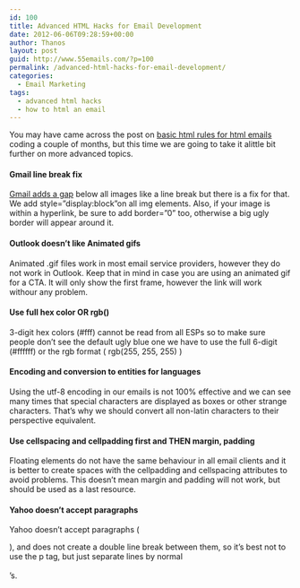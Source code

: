 ```yaml
---
id: 100
title: Advanced HTML Hacks for Email Development
date: 2012-06-06T09:28:59+00:00
author: Thanos
layout: post
guid: http://www.55emails.com/?p=100
permalink: /advanced-html-hacks-for-email-development/
categories:
  - Email Marketing
tags:
  - advanced html hacks
  - how to html an email
---
```

You may have came across the post on [basic html rules for html emails](http://www.55emails.com/golden-rules-of-html-email-coding/ "Golden Rules of HTML Email Coding") coding a couple of months, but this time we are going to take it alittle bit further on more advanced topics.

#### Gmail line break fix

[Gmail adds a gap](http://www.55emails.com/gmail-line-break-fix/ "Gmail line break fix") below all images like a line break but there is a fix for that. We add style=”display:block”on all img elements. Also, if your image is within a hyperlink, be sure to add border=”0” too, otherwise a big ugly border will appear around it.

#### Outlook doesn&#8217;t like Animated gifs

Animated .gif files work in most email service providers, however they do not work in Outlook. Keep that in mind in case you are using an animated gif for a CTA. It will only show the first frame, however the link will work withour any problem.

#### Use full hex color OR rgb()

3-digit hex colors (#fff) cannot be read from all ESPs so to make sure people don&#8217;t see the default ugly blue one we have to use the full 6-digit (#ffffff) or the rgb format ( rgb(255, 255, 255) )<!--more-->

#### Encoding and conversion to entities for languages

Using the utf-8 encoding in our emails is not 100% effective and we can see many times that special characters are displayed as boxes or other strange characters. That&#8217;s why we should convert all non-latin characters to their perspective equivalent.

#### Use cellspacing and cellpadding first and THEN margin, padding

Floating elements do not have the same behaviour in all email clients and it is better to create spaces with the cellpadding and cellspacing attributes to avoid problems. This doesn&#8217;t mean margin and padding will not work, but should be used as a last resource.

#### Yahoo doesn’t accept paragraphs

Yahoo doesn’t accept paragraphs (<p>), and does not create a double line break between them, so it’s best not to use the p tag, but just separate lines by normal  
<br>’s.